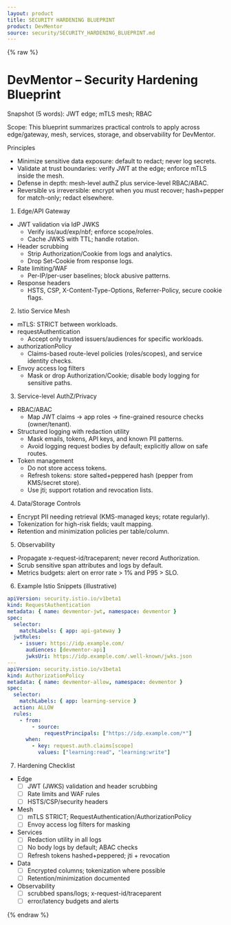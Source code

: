 ```yaml
---
layout: product
title: SECURITY HARDENING BLUEPRINT
product: DevMentor
source: security/SECURITY_HARDENING_BLUEPRINT.md
---
```


{% raw %}
# DevMentor – Security Hardening Blueprint

Snapshot (5 words): JWT edge; mTLS mesh; RBAC

Scope: This blueprint summarizes practical controls to apply across edge/gateway, mesh, services, storage, and observability for DevMentor.

Principles
- Minimize sensitive data exposure: default to redact; never log secrets.
- Validate at trust boundaries: verify JWT at the edge; enforce mTLS inside the mesh.
- Defense in depth: mesh-level authZ plus service-level RBAC/ABAC.
- Reversible vs irreversible: encrypt when you must recover; hash+pepper for match-only; redact elsewhere.

1) Edge/API Gateway
- JWT validation via IdP JWKS
  - Verify iss/aud/exp/nbf; enforce scope/roles.
  - Cache JWKS with TTL; handle rotation.
- Header scrubbing
  - Strip Authorization/Cookie from logs and analytics.
  - Drop Set-Cookie from response logs.
- Rate limiting/WAF
  - Per-IP/per-user baselines; block abusive patterns.
- Response headers
  - HSTS, CSP, X-Content-Type-Options, Referrer-Policy, secure cookie flags.

2) Istio Service Mesh
- mTLS: STRICT between workloads.
- requestAuthentication
  - Accept only trusted issuers/audiences for specific workloads.
- authorizationPolicy
  - Claims-based route-level policies (roles/scopes), and service identity checks.
- Envoy access log filters
  - Mask or drop Authorization/Cookie; disable body logging for sensitive paths.

3) Service-level AuthZ/Privacy
- RBAC/ABAC
  - Map JWT claims → app roles → fine-grained resource checks (owner/tenant).
- Structured logging with redaction utility
  - Mask emails, tokens, API keys, and known PII patterns.
  - Avoid logging request bodies by default; explicitly allow on safe routes.
- Token management
  - Do not store access tokens.
  - Refresh tokens: store salted+peppered hash (pepper from KMS/secret store).
  - Use jti; support rotation and revocation lists.

4) Data/Storage Controls
- Encrypt PII needing retrieval (KMS-managed keys; rotate regularly).
- Tokenization for high-risk fields; vault mapping.
- Retention and minimization policies per table/column.

5) Observability
- Propagate x-request-id/traceparent; never record Authorization.
- Scrub sensitive span attributes and logs by default.
- Metrics budgets: alert on error rate > 1% and P95 > SLO.

6) Example Istio Snippets (illustrative)
```yaml
apiVersion: security.istio.io/v1beta1
kind: RequestAuthentication
metadata: { name: devmentor-jwt, namespace: devmentor }
spec:
  selector:
    matchLabels: { app: api-gateway }
  jwtRules:
    - issuer: https://idp.example.com/
      audiences: [devmentor-api]
      jwksUri: https://idp.example.com/.well-known/jwks.json
---
apiVersion: security.istio.io/v1beta1
kind: AuthorizationPolicy
metadata: { name: devmentor-allow, namespace: devmentor }
spec:
  selector:
    matchLabels: { app: learning-service }
  action: ALLOW
  rules:
    - from:
        - source:
            requestPrincipals: ["https://idp.example.com/*"]
      when:
        - key: request.auth.claims[scope]
          values: ["learning:read", "learning:write"]
```

7) Hardening Checklist
- Edge
  - [ ] JWT (JWKS) validation and header scrubbing
  - [ ] Rate limits and WAF rules
  - [ ] HSTS/CSP/security headers
- Mesh
  - [ ] mTLS STRICT; RequestAuthentication/AuthorizationPolicy
  - [ ] Envoy access log filters for masking
- Services
  - [ ] Redaction utility in all logs
  - [ ] No body logs by default; ABAC checks
  - [ ] Refresh tokens hashed+peppered; jti + revocation
- Data
  - [ ] Encrypted columns; tokenization where possible
  - [ ] Retention/minimization documented
- Observability
  - [ ] scrubbed spans/logs; x-request-id/traceparent
  - [ ] error/latency budgets and alerts

{% endraw %}

